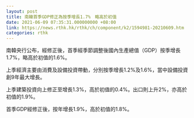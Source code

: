```yaml
---
layout: post
title: 南韓首季GDP修正為按季增長1.7%　略高於初值
date: 2021-06-09 07:35:31.000000000 +08:00
link: https://news.rthk.hk/rthk/ch/component/k2/1594981-20210609.htm
categories: rthk
---
```


南韓央行公布，經修正後，首季經季節調整後國內生產總值（GDP）按季增長1.7%，略高於初值的1.6%。

上季經濟主要由消費及設備投資帶動，分別按季增長1.2%及1.6%，當中設備投資創9年最大增長。

上季建築投資向上修正至增長1.3%，高於初值的0.4%。出口則上升2%，亦高於初值的1.9%。

首季GDP經修正後，按年增長1.9%，高於初值的1.8%。
